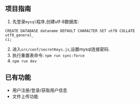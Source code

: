 ## 项目指南

1. 先登录`mysql`程序,创建utf-8数据库:
```
CREATE DATABASE dataname DEFAULT CHARACTER SET utf8 COLLATE utf8_general_
ci;
```
2. 进入`src/conf/secretKeys.js`,设置mysql连接密码.
3. 执行重置表命令: `npm run sync:force`
4. `npm run dev`

## 已有功能

* 用户注册/登录/获取用户信息
* 文件上传功能
